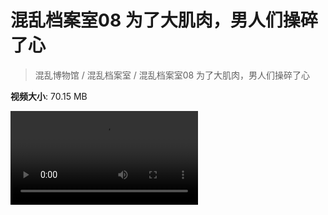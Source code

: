 # 混乱档案室08 为了大肌肉，男人们操碎了心

> 混乱博物馆 / 混乱档案室 / 混乱档案室08 为了大肌肉，男人们操碎了心

**视频大小**: 70.15 MB

<div class="video"><video src="https://file.hsyhx.top/archive/混乱博物馆/混乱档案室/08.mp4" controls preload>🤔 您的浏览器不支持 video 标签</video></div>